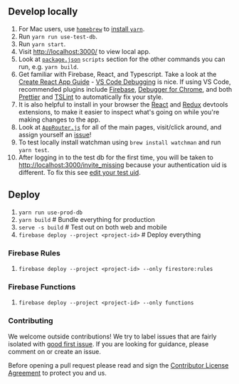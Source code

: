 ## Develop locally

1. For Mac users, use [`homebrew`](https://brew.sh/) to [install `yarn`](https://yarnpkg.com/lang/en/docs/install/).
1. Run `yarn run use-test-db`.
1. Run `yarn start`.
1. Visit [http://localhost:3000/](http://localhost:3000/) to view local app.
1. Look at [`package.json`](package.json) `scripts` section for the other commands you can run, e.g. `yarn build`.
1. Get familiar with Firebase, React, and Typescript. Take a look at the [Create React App Guide](https://github.com/facebookincubator/create-react-app/blob/master/packages/react-scripts/template/README.md) - [VS Code Debugging](https://github.com/facebook/create-react-app/blob/master/packages/react-scripts/template/README.md#visual-studio-code) is nice. If using VS Code, recommended plugins include [Firebase](https://marketplace.visualstudio.com/items?itemName=toba.vsfire), [Debugger for Chrome](https://marketplace.visualstudio.com/items?itemName=msjsdiag.debugger-for-chrome), and both [Prettier](https://marketplace.visualstudio.com/items?itemName=esbenp.prettier-vscode) and [TSLint](https://marketplace.visualstudio.com/items?itemName=eg2.tslint) to automatically fix your style.
1. It is also helpful to install in your browser the [React](https://chrome.google.com/webstore/detail/react-developer-tools/fmkadmapgofadopljbjfkapdkoienihi?hl=en) and [Redux](https://chrome.google.com/webstore/detail/redux-devtools/lmhkpmbekcpmknklioeibfkpmmfibljd?hl=en) devtools extensions, to make it easier to inspect what's going on while you're making changes to the app.
1. Look at [`AppRouter.js`](src/components/AppRouter.js) for all of the main pages, visit/click around, and assign yourself an [issue](https://github.com/rahafoundation/raha.io/issues)!
1. To test locally install watchman using `brew install watchman` and run `yarn test`.
1. After logging in to the test db for the first time, you will be taken to [http://localhost:3000/invite_missing](http://localhost:3000/invite_missing) because your authentication uid is different. To fix this see [edit your test uid](https://github.com/rahafoundation/firebase-backup#edit-your-personal-test-uid).

## Deploy

1. `yarn run use-prod-db`
1. `yarn build` # Bundle everything for production
1. `serve -s build` # Test out on both web and mobile
1. `firebase deploy --project <project-id>` # Deploy everything

### Firebase Rules

1. `firebase deploy --project <project-id> --only firestore:rules`

### Firebase Functions

1. `firebase deploy --project <project-id> --only functions`

### Contributing

We welcome outside contributions! We try to label issues that are fairly isolated with [good first issue](https://github.com/rahafoundation/raha.io/issues?q=is%3Aissue+is%3Aopen+label%3A%22good+first+issue%22). If you are looking for guidance, please comment on or create an issue.

Before opening a pull request please read and sign the [Contributor License Agreement](https://docs.google.com/forms/d/1qUbT8hPnwfqgtYkWyr2jkGnO07_vKqw9bKSH19uBgWE/) to protect you and us.
